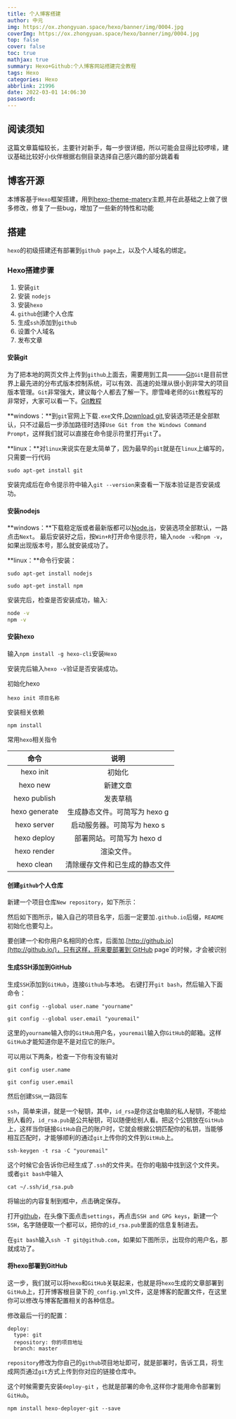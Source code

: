 ```yaml
---
title: 个人博客搭建
author: 中元
img: https://ox.zhongyuan.space/hexo/banner/img/0004.jpg
coverImg: https://ox.zhongyuan.space/hexo/banner/img/0004.jpg
top: false
cover: false
toc: true
mathjax: true
summary: Hexo+Github:个人博客网站搭建完全教程
tags: Hexo
categories: Hexo
abbrlink: 21996
date: 2022-03-01 14:06:30
password:
---
```


## 阅读须知

这篇文章篇幅较长，主要针对新手，每一步很详细，所以可能会显得比较啰嗦，建议基础比较好小伙伴根据右侧目录选择自己感兴趣的部分跳着看

## 博客开源

本博客基于`Hexo`框架搭建，用到[hexo-theme-matery](https://github.com/shw2018/hexo-theme-matery)主题,并在此基础之上做了很多修改，修复了一些bug，增加了一些新的特性和功能

## 搭建

`hexo`的初级搭建还有部署到`github page`上，以及个人域名的绑定。

### Hexo搭建步骤

1. 安装`git`
2. 安装 `nodejs`
3. 安装`hexo`
4. `github`创建个人仓库
5. 生成`ssh`添加到`github`
6. 设置个人域名
7. 发布文章

#### 安装git

为了把本地的网页文件上传到`github`上面去，需要用到工具———[Git](https://git-scm.com/download)`Git`是目前世界上最先进的分布式版本控制系统，可以有效、高速的处理从很小到非常大的项目版本管理。`Git`非常强大，建议每个人都去了解一下。廖雪峰老师的`Git`教程写的非常好，大家可以看一下。[Git教程](https://www.liaoxuefeng.com/wiki/896043488029600)

**windows：**到`git`官网上下载`.exe`文件,[Download git](https://git-scm.com/download/win),安装选项还是全部默认，只不过最后一步添加路径时选择`Use Git from the Windows Command Prompt`，这样我们就可以直接在命令提示符里打开`git`了。

**linux：**对`linux`来说实在是太简单了，因为最早的`git`就是在`linux`上编写的，只需要一行代码

`sudo apt-get install git`

安装完成后在命令提示符中输入`git --version`来查看一下版本验证是否安装成功。

#### 安装nodejs

**windows：**下载稳定版或者最新版都可以[Node.js](http://nodejs.cn/download/)，安装选项全部默认，一路点击`Next`。
最后安装好之后，按`Win+R`打开命令提示符，输入`node -v`和`npm -v`，如果出现版本号，那么就安装成功了。

**linux：**命令行安装：

`sudo apt-get install nodejs `

`sudo apt-get install npm`

安装完后，检查是否安装成功，输入:

```bash
node -v
npm -v
```

#### 安装hexo

输入`npm install -g hexo-cli`安装`Hexo`

安装完后输入`hexo -v`验证是否安装成功。

初始化hexo

`hexo init 项目名称`

安装相关依赖

`npm install`

常用`hexo`相关指令

|     命令      |              说明              |
| :-----------: | :----------------------------: |
|   hexo init   |             初始化             |
|   hexo new    |            新建文章            |
| hexo publish  |            发表草稿            |
| hexo generate | 生成静态文件。可简写为 hexo g  |
|  hexo server  |  启动服务器。可简写为 hexo s   |
|  hexo deploy  |   部署网站。可简写为 hexo d    |
|  hexo render  |           渲染文件。           |
|  hexo clean   | 清除缓存文件和已生成的静态文件 |

#### 创建`github`个人仓库

新建一个项目仓库`New repository`，如下所示：

然后如下图所示，输入自己的项目名字，后面一定要加`.github.io`后缀，`README`初始化也要勾上。

要创建一个和你用户名相同的仓库，后面加.[http://github.io](http://github.io/)，只有这样，将来要部署到`GitHub page`的时候，才会被识别

#### 生成SSH添加到GitHub

生成`SSH`添加到`GitHub`，连接`Github`与本地。
右键打开`git bash`，然后输入下面命令：

`git config --global user.name "yourname" `

`git config --global user.email "youremail"`

这里的`yourname`输入你的`GitHub`用户名，`youremail`输入你`GitHub`的邮箱。这样`GitHub`才能知道你是不是对应它的账户。

可以用以下两条，检查一下你有没有输对

`git config user.name `

`git config user.email`

然后创建`SSH`,一路回车

`ssh`，简单来讲，就是一个秘钥，其中，`id_rsa`是你这台电脑的私人秘钥，不能给别人看的，`id_rsa.pub`是公共秘钥，可以随便给别人看。把这个公钥放在`GitHub`上，这样当你链接`GitHub`自己的账户时，它就会根据公钥匹配你的私钥，当能够相互匹配时，才能够顺利的通过`git`上传你的文件到`GitHub`上。

`ssh-keygen -t rsa -C "youremail"`

这个时候它会告诉你已经生成了`.ssh`的文件夹。在你的电脑中找到这个文件夹。或者`git bash`中输入

`cat ~/.ssh/id_rsa.pub`

将输出的内容复制到框中，点击确定保存。

打开[github](http://github.com/)，在头像下面点击`settings`，再点击`SSH and GPG keys`，新建一个`SSH`，名字随便取一个都可以，把你的`id_rsa.pub`里面的信息复制进去。

在`git bash`输入`ssh -T git@github.com`，如果如下图所示，出现你的用户名，那就成功了。

#### 将hexo部署到GitHub

这一步，我们就可以将`hexo`和`GitHub`关联起来，也就是将`hexo`生成的文章部署到`GitHub`上，打开博客根目录下的`_config.yml`文件，这是博客的配置文件，在这里你可以修改与博客配置相关的各种信息。

修改最后一行的配置：

```
deploy:
  type: git
  repository: 你的项目地址
  branch: master
```

`repository`修改为你自己的`github`项目地址即可，就是部署时，告诉工具，将生成网页通过`git`方式上传到你对应的链接仓库中。

这个时候需要先安装`deploy-git` ，也就是部署的命令,这样你才能用命令部署到`GitHub`。

`npm install hexo-deployer-git --save`
